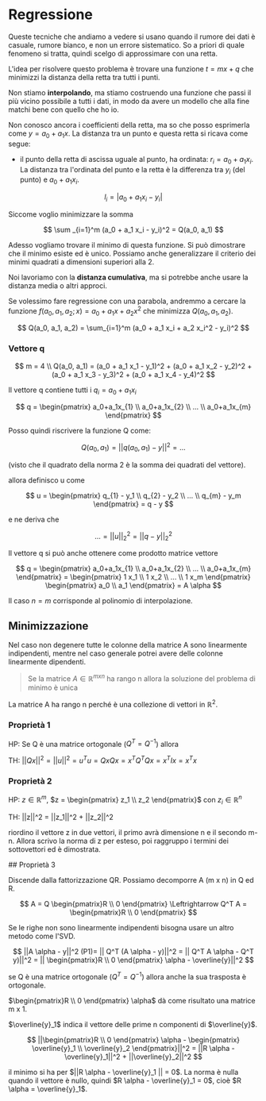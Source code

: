 # Regressione

Queste tecniche che andiamo a vedere si usano quando il rumore dei dati è casuale, rumore bianco, e non un errore
sistematico. So a priori di quale fenomeno si tratta, quindi scelgo di approssimare con una retta.

L'idea per risolvere questo problema è trovare una funzione $t = mx + q$ che minimizzi la distanza della retta tra
tutti i punti.

Non stiamo **interpolando**, ma stiamo costruendo una funzione che passi il più vicino possibile a tutti i dati, in modo
da avere un modello che alla fine matchi bene con quello che ho io.

Non conosco ancora i coefficienti della retta, ma so che posso esprimerla come $y = a_0 + a_1 x$.
La distanza tra un punto e questa retta si ricava come segue:

- il punto della retta di ascissa uguale al punto, ha ordinata: $r_i = a_0 + a_1 x_i$. La distanza tra l'ordinata del
punto e la retta è la differenza tra $y_i$ (del punto) e $a_0 + a_1 x_i$.

$$
l_i = | a_0 + a_1 x_i - y_i |
$$

Siccome voglio minimizzare la somma

$$
\sum _{i=1}^m (a_0 + a_1 x_i - y_i)^2 = Q(a_0, a_1)
$$

Adesso vogliamo trovare il minimo di questa funzione. Si può dimostrare che il minimo esiste ed è unico.
Possiamo anche generalizzare il criterio dei minimi quadrati a dimensioni superiori alla 2.

Noi lavoriamo con la **distanza cumulativa**, ma si potrebbe anche usare la distanza media o altri approci.

Se volessimo fare regressione con una parabola, andremmo a cercare la funzione $f(a_0, a_1, a_2; x) = a_0 + a_1 x + a_2
x^2$ che minimizza $Q(a_0, a_1, a_2)$.

$$
Q(a_0, a_1, a_2) = \sum_{i=1}^m (a_0 + a_1 x_i + a_2 x_i^2 - y_i)^2
$$

### Vettore q

$$
m = 4 \\
Q(a_0, a_1) = (a_0 + a_1 x_1 - y_1)^2 + (a_0 + a_1 x_2 - y_2)^2 + (a_0 + a_1 x_3 - y_3)^2 + (a_0 + a_1 x_4 - y_4)^2
$$

Il vettore q contiene tutti i $q_i = a_0 + a_1 x_i$

$$
q = \begin{pmatrix} a_0+a_1x_{1} \\ a_0+a_1x_{2} \\ ... \\ a_0+a_1x_{m}  \end{pmatrix}
$$

Posso quindi riscrivere la funzione Q come:

$$
Q(a_0, a_1) = ||q(a_0, a_1) - y||^2 = ...
$$

(visto che il quadrato della norma 2 è la somma dei quadrati del vettore).

allora definisco u come

$$
u = \begin{pmatrix} q_{1} - y_1 \\ q_{2} - y_2 \\ ... \\ q_{m} - y_m \end{pmatrix}
= q - y
$$

e ne deriva che

$$
... = {||u||_2}^2 = {||q - y||_2}^2
$$

Il vettore q si può anche ottenere come prodotto matrice vettore

$$
q = \begin{pmatrix} a_0+a_1x_{1} \\ a_0+a_1x_{2} \\ ... \\ a_0+a_1x_{m}  \end{pmatrix}
= \begin{pmatrix} 1 x_1 \\ 1 x_2 \\ ... \\ 1 x_m  \end{pmatrix} \begin{pmatrix} a_0 \\ a_1 \end{pmatrix}
= A \alpha
$$

Il caso $n=m$ corrisponde al polinomio di interpolazione.

## Minimizzazione

Nel caso non degenere tutte le colonne della matrice A sono linearmente indipendenti, mentre nel caso generale potrei
avere delle colonne linearmente dipendenti.

> Se la matrice $A \in \mathbb{R}^{m x n}$ ha rango n allora la soluzione del problema di minimo è unica

La matrice A ha rango n perché è una collezione di vettori in $\mathbb{R}^2$.

### Proprietà 1

HP: Se Q è una matrice ortogonale ($Q^T = Q^{-1}$) allora

TH: $||Qx||^2 = ||u||^2 = u^T u = Qx Qx = x^T Q^T Qx = x^T I x = x^T x$

### Proprietà 2

HP: $z \in \mathbb{R}^m$, $z = \begin{pmatrix} z_1 \\ z_2 \end{pmatrix}$ con $z_i \in \mathbb{R}^n$

TH: ||z||^2 = ||z_1||^2 + ||z_2||^2

riordino il vettore z in due vettori, il primo avrà dimensione n e il secondo m-n. Allora scrivo la norma di z per
esteso, poi raggruppo i termini dei sottovettori ed è dimostrata.

## Proprietà 3

Discende dalla fattorizzazione QR. Possiamo decomporre A (m x n) in Q ed R.

$$
A = Q \begin{pmatrix}R \\ 0 \end{pmatrix} \Leftrightarrow Q^T A = \begin{pmatrix}R \\ 0 \end{pmatrix}
$$

Se le righe non sono linearmente indipendenti bisogna usare un altro metodo come l'SVD.

$$
||A \alpha - y||^2 (P1)= || Q^T (A \alpha - y)||^2 = || Q^T A \alpha - Q^T y)||^2 =
|| \begin{pmatrix}R \\ 0 \end{pmatrix} \alpha - \overline{y}||^2
$$

se Q è una matrice ortogonale ($Q^T = Q^{-1}$) allora anche la sua trasposta è ortogonale.

$\begin{pmatrix}R \\ 0 \end{pmatrix} \alpha$ dà come risultato una matrice m x 1.

$\overline{y}_1$ indica il vettore delle prime n componenti di $\overline{y}$.

$$
||\begin{pmatrix}R \\ 0 \end{pmatrix} \alpha - \begin{pmatrix} \overline{y}_1 \\ \overline{y}_2 \end{pmatrix}||^2
= ||R \alpha - \overline{y}_1||^2 + ||\overline{y}_2||^2
$$

il minimo si ha per $||R \alpha - \overline{y}_1 || = 0$. La norma è nulla quando il vettore è nullo, quindi
$R \alpha - \overline{y}_1 = 0$, cioè $R \alpha = \overline{y}_1$.